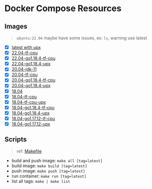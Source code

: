 # Docker Compose Resources

## Images

>`ubuntu:22.04` maybe have some issues, ex: `ls`, warning use latest

- [x] [latest with upx](./latest/Dockerfile)
- [x] [22.04-tf-cpu](./22.04-tf-cpu/Dockerfile)
- [x] [22.04-go1.18.4-tf-cpu](./22.04-go1.18.4-tf-cpu/Dockerfile)
- [x] [22.04-go1.18.4-upx](./22.04-go1.18.4-upx/Dockerfile)
- [x] [20.04-jdk-11](./20.04-jdk-11/Dockerfile)
- [x] [20.04-tf-cpu](./20.04-tf-cpu/Dockerfile)
- [x] [20.04-go1.18.4-tf-cpu](./20.04-go1.18.4-tf-cpu/Dockerfile)
- [x] [20.04-go1.18.4-upx](./20.04-go1.18.4-upx/Dockerfile)
- [x] [18.04](./18.04/Dockerfile)
- [x] [18.04-tf-cpu](./18.04-tf-cpu/Dockerfile)
- [x] [18.04-tf-cpu-upx](./18.04-tf-cpu-upx/Dockerfile)
- [x] [18.04-go1.18.4-tf-cpu](./18.04-go1.18.4-tf-cpu/Dockerfile)
- [x] [18.04-go1.18.4-upx](./18.04-go1.18.4-upx/Dockerfile)
- [x] [18.04-go1.17.12-tf-cpu](./18.04-go1.17.12-tf-cpu/Dockerfile)
- [x] [18.04-go1.17.12-upx](./18.04-go1.17.12-upx/Dockerfile)

## Scripts

>ref: [Makefile](./Makefile)

- build and push image: `make all [tag=latest]`
- build image: `make build [tag=latest]`
- push image: `make push [tag=latest]`
- run container: `make run [tag=latest]`
- list all tags: `make | make list`

